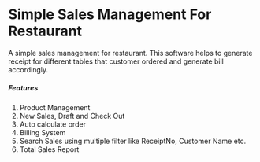 # Simple Sales Management For Restaurant
A simple sales management for restaurant. This software helps to generate receipt for different tables that customer ordered and generate bill accordingly.
<h5>Features</h5>
<ol>
	<li>Product Management</li>
	<li>New Sales, Draft and Check Out</li>
	<li>Auto calculate order</li>
	<li>Billing System</li>
	<li>Search Sales using multiple filter like ReceiptNo, Customer Name etc.</li>
	<li>Total Sales Report</li>
</ol>
